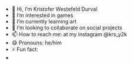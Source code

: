 - 👋 Hi, I’m Kristofer Westefeld Durval
- 👀 I’m interested in games
- 🌱 I’m currently learning art
- 💞️ I’m looking to collaborate on social projects
- 📫 How to reach me: at my instagram @krs_y2k
- 😄 Pronouns: he/him
- ⚡ Fun fact:
- 

<!---
klittleboykz/klittleboykz is a ✨ special ✨ repository because its `README.md` (this file) appears on your GitHub profile.
You can click the Preview link to take a look at your changes.
--->
